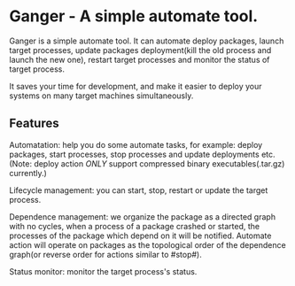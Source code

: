 Ganger - A simple automate tool.
===============

Ganger is a simple automate tool. It can automate deploy packages, launch
target processes, update packages deployment(kill the old process and launch
the new one), restart target processes and monitor the status of target 
process.

It saves your time for development, and make it easier to deploy your systems
on many target machines simultaneously.


Features
--------

Automatation: help you do some automate tasks, for example: deploy packages,
start processes, stop processes and update deployments etc.
(Note: deploy action *ONLY* support compressed binary executables(.tar.gz)
currently.)

Lifecycle management: you can start, stop, restart or update the target
process.

Dependence management: we organize the package as a directed graph with no
cycles, when a process of a package crashed or started, the processes of the 
package which depend on it will be notified. Automate action will operate on 
packages as the topological order of the dependence graph(or reverse order for 
actions similar to #stop#).

Status monitor: monitor the target process's status.